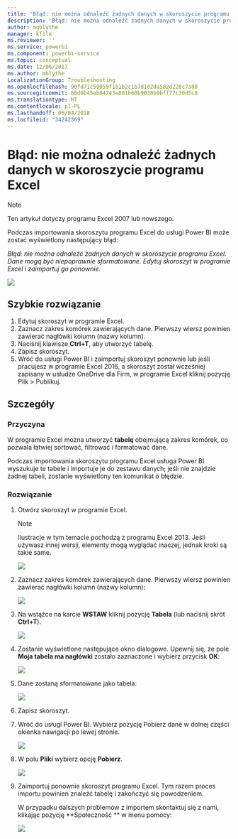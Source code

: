 ```yaml
---
title: 'Błąd: nie można odnaleźć żadnych danych w skoroszycie programu Excel'
description: 'Błąd: nie można odnaleźć żadnych danych w skoroszycie programu Excel'
author: mgblythe
manager: kfile
ms.reviewer: ''
ms.service: powerbi
ms.component: powerbi-service
ms.topic: conceptual
ms.date: 12/06/2017
ms.author: mblythe
LocalizationGroup: Troubleshooting
ms.openlocfilehash: 90fd71c59059f1b1b2c1b7d1d2da582d228c7a88
ms.sourcegitcommit: 80d6b45eb84243e801b60b9038b9bff77c30d5c8
ms.translationtype: HT
ms.contentlocale: pl-PL
ms.lasthandoff: 06/04/2018
ms.locfileid: "34242369"
---
```

# <a name="error-we-couldnt-find-any-data-in-your-excel-workbook"></a>Błąd: nie można odnaleźć żadnych danych w skoroszycie programu Excel

>[!NOTE]
>Ten artykuł dotyczy programu Excel 2007 lub nowszego.

Podczas importowania skoroszytu programu Excel do usługi Power BI może zostać wyświetlony następujący błąd:

*Błąd: nie można odnaleźć żadnych danych w skoroszycie programu Excel. Dane mogą być niepoprawnie sformatowane. Edytuj skoroszyt w programie Excel i zaimportuj go ponownie.*

![](media/service-admin-troubleshoot-excel-workbook-data/pbi_wecouldntfindanydata.png)

## <a name="quick-solution"></a>Szybkie rozwiązanie
1. Edytuj skoroszyt w programie Excel.
2. Zaznacz zakres komórek zawierających dane. Pierwszy wiersz powinien zawierać nagłówki kolumn (nazwy kolumn).
3. Naciśnij klawisze **Ctrl+T**, aby utworzyć tabelę.
4. Zapisz skoroszyt.
5. Wróć do usługi Power BI i zaimportuj skoroszyt ponownie lub jeśli pracujesz w programie Excel 2016, a skoroszyt został wcześniej zapisany w usłudze OneDrive dla Firm, w programie Excel kliknij pozycję Plik > Publikuj.

## <a name="details"></a>Szczegóły
### <a name="cause"></a>Przyczyna
W programie Excel można utworzyć **tabelę** obejmującą zakres komórek, co pozwala łatwiej sortować, filtrować i formatować dane.

Podczas importowania skoroszytu programu Excel usługa Power BI wyszukuje te tabele i importuje je do zestawu danych; jeśli nie znajdzie żadnej tabeli, zostanie wyświetlony ten komunikat o błędzie.

### <a name="solution"></a>Rozwiązanie
1. Otwórz skoroszyt w programie Excel. 
    >[!NOTE]
    >Ilustracje w tym temacie pochodzą z programu Excel 2013. Jeśli używasz innej wersji, elementy mogą wyglądać inaczej, jednak kroki są takie same.
    
    ![](media/service-admin-troubleshoot-excel-workbook-data/pbi_trb_xlwksht1.png)
2. Zaznacz zakres komórek zawierających dane. Pierwszy wiersz powinien zawierać nagłówki kolumn (nazwy kolumn):
   
    ![](media/service-admin-troubleshoot-excel-workbook-data/pbi_trb_xlwksht2.png)
3. Na wstążce na karcie **WSTAW** kliknij pozycję **Tabela** (lub naciśnij skrót **Ctrl+T**).
   
    ![](media/service-admin-troubleshoot-excel-workbook-data/pbi_trb_xlwksht3.png)
4. Zostanie wyświetlone następujące okno dialogowe. Upewnij się, że pole **Moja tabela ma nagłówki** zostało zaznaczone i wybierz przycisk **OK**:
   
    ![](media/service-admin-troubleshoot-excel-workbook-data/pbi_trb_xlcreatetbl.png)
5. Dane zostaną sformatowane jako tabela:
   
    ![](media/service-admin-troubleshoot-excel-workbook-data/pbi_trb_xltbl.png)
6. Zapisz skoroszyt.
7. Wróć do usługi Power BI. Wybierz pozycję Pobierz dane w dolnej części okienka nawigacji po lewej stronie.
   
    ![](media/service-admin-troubleshoot-excel-workbook-data/pbi_getdata.png)
8. W polu **Pliki** wybierz opcję **Pobierz**.
   
    ![](media/service-admin-troubleshoot-excel-workbook-data/pbi_getfiles.png)
9. Zaimportuj ponownie skoroszyt programu Excel. Tym razem proces importu powinien znaleźć tabelę i zakończyć się powodzeniem.
   
    W przypadku dalszych problemów z importem skontaktuj się z nami, klikając pozycję **Społeczność ** w menu pomocy:
   
    ![](media/service-admin-troubleshoot-excel-workbook-data/pbi_questionmenucommunity.png)
